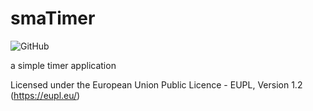 # smaTimer
![GitHub](https://img.shields.io/github/license/SvenMathing/smaTimer?color=brightgreen&logo=EUPL&style=plastic&link=https://eupl.eu&link=https://eupl.eu)

a simple timer application

Licensed under the European Union Public Licence - EUPL, Version 1.2 (https://eupl.eu/)
